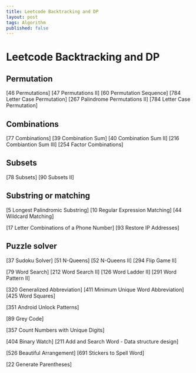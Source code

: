```yaml
---
title: Leetcode Backtracking and DP
layout: post
tags: Algorithm
published: false
---
```



# Leetcode Backtracking and DP
## Permutation
[46 Permutations]
[47 Permutations II]
[60 Permutation Sequence]
[784 Letter Case Permutation]
[267 Palindrome Permutations II]
[784 Letter Case Permutation]

## Combinations
[77 Combinations]
[39 Combination Sum]
[40 Combination Sum II]
[216 Combiantion Sum III]
[254 Factor Combinations]

## Subsets
[78 Subsets]
[90 Subsets II]


## Substring or matching 
[5 Longest Palindromic Substring]
[10 Regular Expression Matching]
[44 Wildcard Matching]


[17 Letter Combinations of a Phone Number]
[93 Restore IP Addresses]


## Puzzle solver
[37 Sudoku Solver]
[51 N-Queens]
[52 N-Queens II]
[294 Flip Game II]

[79 Word Search]
[212 Word Search II]
[126 Word Ladder II]
[291 Word Pattern II]

[320 Generalized Abbreviation]
[411 Minimum Unique Word Abbreviation]
[425 Word Squares]

[351 Android Unlock Patterns]

[89 Grey Code]

[357 Count Numbers with Unique Digits]

[404 Binary Watch]
[211 Add and Search Word - Data structure design]

[526 Beautiful Arrangement]
[691 Stickers to Spell Word]

[22 Generate Parentheses]